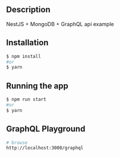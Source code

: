 ## Description

NestJS + MongoDB + GraphQL api example

## Installation

```bash
$ npm install
#or
$ yarn
```

## Running the app

```bash
$ npm run start
#or
$ yarn
```

## GraphQL Playground
```bash
# browse
http://localhost:3000/graphql
```